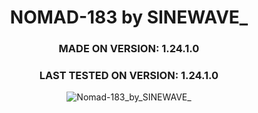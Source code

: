 <div align="center">

# NOMAD-183 by SINEWAVE_
### MADE ON VERSION: 1.24.1.0
### LAST TESTED ON VERSION: 1.24.1.0

![Nomad-183_by_SINEWAVE_](https://github.com/ThatSINEWAVE/World-Of-Tanks-Mods/assets/133239148/f5404d9d-3fd5-40c0-b16a-f913f2716a06)

</div>
